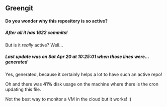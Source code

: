 ## Greengit

#### Do you wonder why this repository is so active?

##### After all it has 1622 commits!

But is it *really* active? Well...

##### Last update was on Sat Apr 20 at 10:25:01 when those lines were... generated

Yes, generated, because it certainly helps a lot to have such an active repo!

Oh and there was **41%** disk usage on the machine
where there is the cron updating this file.

Not the best way to monitor a VM in the cloud but it works! :)
